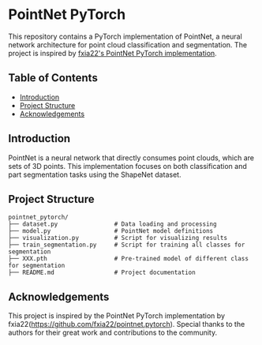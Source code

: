 # PointNet PyTorch

This repository contains a PyTorch implementation of PointNet, a neural network architecture for point cloud classification and segmentation. The project is inspired by [fxia22's PointNet PyTorch implementation](https://github.com/fxia22/pointnet.pytorch).

## Table of Contents
- [Introduction](#introduction)
- [Project Structure](#project-structure)
- [Acknowledgements](#acknowledgements)

## Introduction
PointNet is a neural network that directly consumes point clouds, which are sets of 3D points. This implementation focuses on both classification and part segmentation tasks using the ShapeNet dataset.

## Project Structure
```plaintext
pointnet_pytorch/
├── dataset.py                # Data loading and processing
├── model.py                  # PointNet model definitions
├── visualization.py          # Script for visualizing results
├── train_segmentation.py     # Script for training all classes for segmentation
├── XXX.pth                   # Pre-trained model of different class for segmentation
├── README.md                 # Project documentation
```

## Acknowledgements
This project is inspired by the PointNet PyTorch implementation by fxia22(https://github.com/fxia22/pointnet.pytorch). Special thanks to the authors for their great work and contributions to the community.
